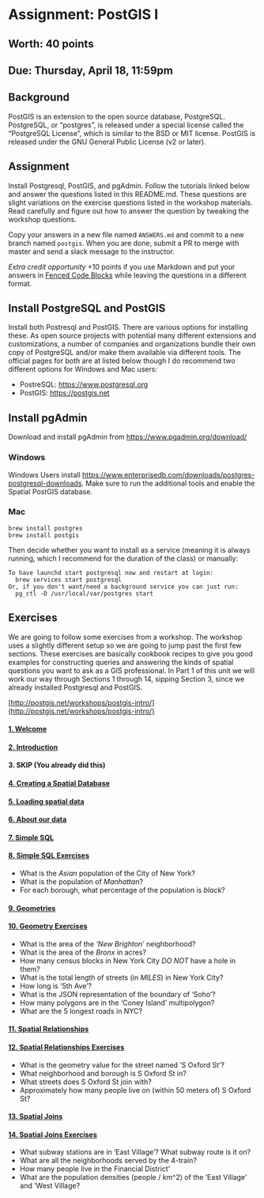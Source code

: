 # Assignment: PostGIS I
## Worth: 40 points
## Due: Thursday, April 18, 11:59pm

## Background
PostGIS is an extension to the open source database, PostgreSQL. PostgreSQL, or “postgres”, is released under a special license called the “PostgreSQL License”, which is similar to the BSD or MIT license. PostGIS is released under the GNU General Public License (v2 or later).

## Assignment
Install Postgresql, PostGIS, and pgAdmin. Follow the tutorials linked below and answer the questions listed in this README.md.
These questions are slight variations on the exercise questions listed in the workshop materials. Read carefully
and figure out how to answer the question by tweaking the workshop questions.

Copy  your answers in a new file named `ANSWERS.md` and commit to a new branch named `postgis`. When you are done, submit a PR to merge with master and send a slack message to the instructor. 

*Extra credit opportunity*
+10 points if you use Markdown and put your answers in [Fenced Code Blocks](https://www.markdownguide.org/extended-syntax/#fenced-code-blocks) while leaving the questions in a different format.

## Install PostgreSQL and PostGIS

Install both Postresql and PostGIS. There are various options for installing these. As open source projects with 
potential many different extensions and customizations, a number of companies and organizations bundle their
own copy of PostgreSQL and/or make them available via different tools. The official pages for both are at listed below
though I do recommend two different options for Windows and Mac users:

- PostreSQL: https://www.postgresql.org
- PostGIS: https://postgis.net

## Install pgAdmin 
Download and install pgAdmin from https://www.pgadmin.org/download/

### Windows
Windows Users install https://www.enterprisedb.com/downloads/postgres-postgresql-downloads. Make sure to run 
the additional tools and enable the Spatial PostGIS database.

### Mac
```
brew install postgres
brew install postgis
```
Then decide whether you want to install as a service (meaning it is always running, which I recommend for the duration 
of the class) or manually:
```
To have launchd start postgresql now and restart at login:
  brew services start postgresql
Or, if you don't want/need a background service you can just run:
  pg_ctl -D /usr/local/var/postgres start
```

## Exercises
We are going to follow some exercises from a workshop. The workshop uses a slightly different setup so we are going to jump
past the first few sections. These exercises are basically cookbook recipes to give you good examples for constructing
queries and answering the kinds of spatial questions you want to ask as a GIS professional. In Part 1 of this unit we will 
work our way through Sections 1 through 14, sipping Section 3, since we already installed Postgresql and PostGIS.

[http://postgis.net/workshops/postgis-intro/](http://postgis.net/workshops/postgis-intro/)

#### [1. Welcome](https://github.com/postgis/postgis-workshops/tree/master/postgis-intro/sources/en/welcome.rst)
#### [2. Introduction](https://github.com/postgis/postgis-workshops/tree/master/postgis-intro/sources/en/introduction.rst)
#### 3. SKIP (You already did this)
#### [4. Creating a Spatial Database](https://github.com/postgis/postgis-workshops/tree/master/postgis-intro/sources/en/creating_db.rst)
#### [5. Loading spatial data](https://github.com/postgis/postgis-workshops/tree/master/postgis-intro/sources/en/loading_data.rst)
#### [6. About our data](https://github.com/postgis/postgis-workshops/tree/master/postgis-intro/sources/en/about_data.rst)
#### [7. Simple SQL](https://github.com/postgis/postgis-workshops/tree/master/postgis-intro/sources/en/simple_sql.rst)
#### [8. Simple SQL Exercises](https://github.com/postgis/postgis-workshops/tree/master/postgis-intro/sources/en/simple_sql_exercises.rst)

- What is the *Asian* population of the City of New York?
- What is the population of *Manhattan*?
- For each borough, what percentage of the population is *black*?

#### [9. Geometries](https://github.com/postgis/postgis-workshops/tree/master/postgis-intro/sources/en/geometries.rst)
#### [10. Geometry Exercises](https://github.com/postgis/postgis-workshops/tree/master/postgis-intro/sources/en/geometries_exercises.rst)
- What is the area of the *‘New Brighton’* neighborhood?
- What is the area of the *Bronx* in acres?
- How many census blocks in New York City *DO NOT* have a hole in them?
- What is the total length of streets (in *MILES*) in New York City?
- How long is ‘5th Ave’?
- What is the JSON representation of the boundary of ‘Soho’?
- How many polygons are in the ‘Coney Island’ multipolygon?
- What are the 5 longest roads in NYC?

#### [11. Spatial Relationships](https://github.com/postgis/postgis-workshops/tree/master/postgis-intro/sources/en/spatial_relationships.rst)
#### [12. Spatial Relationships Exercises](https://github.com/postgis/postgis-workshops/tree/master/postgis-intro/sources/en/spatial_relationships_exercises.rst)
- What is the geometry value for the street named ‘S Oxford St’?
- What neighborhood and borough is S Oxford St in?
- What streets does S Oxford St join with?
- Approximately how many people live on (within 50 meters of) S Oxford St?

#### [13. Spatial Joins](https://github.com/postgis/postgis-workshops/tree/master/postgis-intro/sources/en/joins.rst)
#### [14. Spatial Joins Exercises](https://github.com/postgis/postgis-workshops/tree/master/postgis-intro/sources/en/joins_exercises.rst)
- What subway stations are in ‘East Village’? What subway route is it on?
- What are all the neighborhoods served by the 4-train?
- How many people live in the Financial District'
- What are the population densities (people / km^2) of the ‘East Village’ and ‘West Village?
